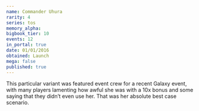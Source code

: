 ```yaml
---
name: Commander Uhura
rarity: 4
series: tos
memory_alpha:
bigbook_tier: 10
events: 12
in_portal: true
date: 01/01/2016
obtained: Launch
mega: false
published: true
---
```


This particular variant was featured event crew for a recent Galaxy event, with many players lamenting how awful she was with a 10x bonus and some saying that they didn’t even use her. That was her absolute best case scenario.
